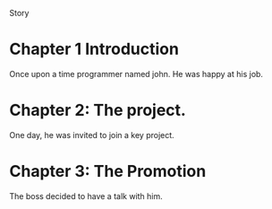 Story

# Chapter 1 Introduction
Once upon a time programmer named john. 
He was happy at his job.

# Chapter 2: The project.
One day, he was invited to join a key project. 

# Chapter 3: The Promotion
The boss decided to have a talk with him.